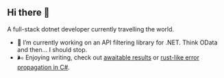 ## Hi there 👋

A full-stack dotnet developer currently travelling the world.

- 🔭 I’m currently working on an API filtering library for .NET. Think OData and then... I should stop.
- 🌬 Enjoying writing, check out [awaitable results](https://www.arkleseizure.net/awaitable-results) or [rust-like error propagation in C#](https://www.arkleseizure.net/rust-like-error-propagation-in-csharp).
<!--
**Hazzamanic/Hazzamanic** is a ✨ _special_ ✨ repository because its `README.md` (this file) appears on your GitHub profile.

Here are some ideas to get you started:

- 🔭 I’m currently working on ...
- 🌱 I’m currently learning ...
- 👯 I’m looking to collaborate on ...
- 🤔 I’m looking for help with ...
- 💬 Ask me about ...
- 📫 How to reach me: ...
- 😄 Pronouns: ...
- ⚡ Fun fact: ...
-->
